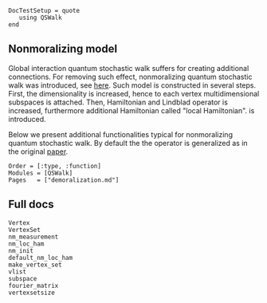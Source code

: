 ```@meta
DocTestSetup = quote
   using QSWalk
end
```

## Nonmoralizing model

Global interaction quantum stochastic walk suffers for creating additional connections. For
removing such effect, nonmoralizing quantum stochastic walk was introduced, see [here](http://www.rintonpress.com/journals/qiconline.html#v17n1112).
Such model is constructed in several steps. First, the dimensionality is increased, hence to each
vertex multidimensional subspaces is attached. Then, Hamiltonian and Lindblad
operator is increased, furthermore additional Hamiltonian called "local Hamiltonian".
is introduced.

Below we present additional functionalities typical for nonmoralizing quantum
stochastic walk. By default the the operator is generalized as in the original [paper](http://www.rintonpress.com/journals/qiconline.html#v17n1112).

```@index
Order = [:type, :function]
Modules = [QSWalk]
Pages   = ["demoralization.md"]
```

## Full docs

```@docs
Vertex
VertexSet
nm_measurement
nm_loc_ham
nm_init
default_nm_loc_ham
make_vertex_set
vlist
subspace
fourier_matrix
vertexsetsize
```
